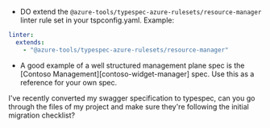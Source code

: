 - DO extend the `@azure-tools/typespec-azure-rulesets/resource-manager` linter rule set in your tspconfig.yaml. Example:

```yaml title=tspconfig.yaml
linter:
  extends:
    - "@azure-tools/typespec-azure-rulesets/resource-manager"
```

- A good example of a well structured management plane spec is the [Contoso Management][contoso-widget-manager] spec. Use this as a reference for your own spec.

I've recently converted my swagger specification to typespec, can you go through the files of my project and make sure they're following the initial migration checklist?
